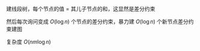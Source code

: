 建线段树，每个节点的值 $=$ 其儿子节点的和，这显然是差分约束

然后每次询问变成 $O(\log n)$ 个节点的差分约束，暴力建 $O(\log n)$ 个新节点差分约束建图

复杂度 $O(nm\log n)$

